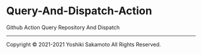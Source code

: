 # Query-And-Dispatch-Action
Github Action Query Repository And Dispatch 


***

Copyright © 2021-2021 Yoshiki Sakamoto All Rights Reserved.
